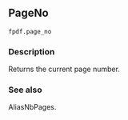 ## PageNo ##
```
fpdf.page_no
```

### Description ###

Returns the current page number.

### See also ###

AliasNbPages.